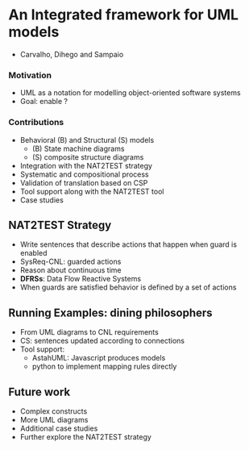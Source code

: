 # An Integrated framework for UML models
- Carvalho, Dihego and Sampaio

### Motivation
- UML as a notation for modelling object-oriented software systems
- Goal: enable ?
### Contributions
- Behavioral (B) and Structural (S) models
    - (B) State machine diagrams
    - (S) composite structure diagrams
- Integration with the NAT2TEST strategy
- Systematic and compositional process
- Validation of translation based on CSP
- Tool support along with the NAT2TEST tool
- Case studies

## NAT2TEST Strategy
- Write sentences that describe actions that happen when guard is enabled
- SysReq-CNL: guarded actions
- Reason about continuous time 
- **DFRSs**: Data Flow Reactive Systems
- When guards are satisfied behavior is defined by a set of actions


## Running Examples: dining philosophers
- From UML diagrams to CNL requirements
- CS: sentences updated according to connections
- Tool support:
    - AstahUML: Javascript produces models
    - python to implement mapping rules directly

## Future work
- Complex constructs
- More UML diagrams
- Additional case studies
- Further explore the NAT2TEST strategy


